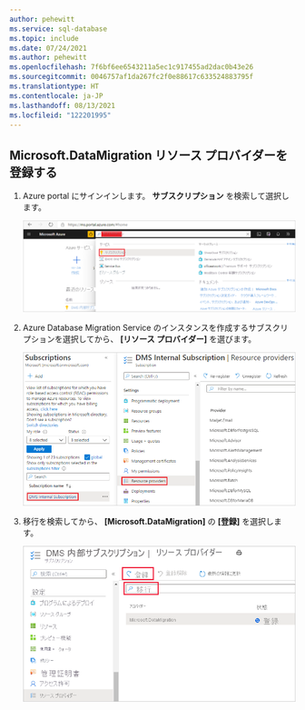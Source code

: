```yaml
---
author: pehewitt
ms.service: sql-database
ms.topic: include
ms.date: 07/24/2021
ms.author: pehewitt
ms.openlocfilehash: 7f6bf6ee6543211a5ec1c917455ad2dac0b43e26
ms.sourcegitcommit: 0046757af1da267fc2f0e88617c633524883795f
ms.translationtype: HT
ms.contentlocale: ja-JP
ms.lasthandoff: 08/13/2021
ms.locfileid: "122201995"
---
```

## <a name="register-the-microsoftdatamigration-resource-provider"></a>Microsoft.DataMigration リソース プロバイダーを登録する

1. Azure portal にサインインします。 **サブスクリプション** を検索して選択します。

   ![ポータルのサブスクリプションの表示](./media/database-migration-service-resource-provider-register/portal-select-subscription.png)

2. Azure Database Migration Service のインスタンスを作成するサブスクリプションを選択してから、 **[リソース プロバイダー]** を選びます。

    ![リソース プロバイダーの表示](./media/database-migration-service-resource-provider-register/portal-select-resource-provider.png)

3. 移行を検索してから、 **[Microsoft.DataMigration]** の **[登録]** を選択します。

    ![リソース プロバイダーの登録](./media/database-migration-service-resource-provider-register/portal-register-resource-provider.png)    
